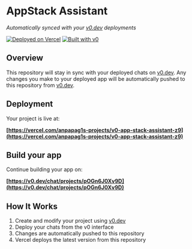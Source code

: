 # AppStack Assistant

*Automatically synced with your [v0.dev](https://v0.dev) deployments*

[![Deployed on Vercel](https://img.shields.io/badge/Deployed%20on-Vercel-black?style=for-the-badge&logo=vercel)](https://vercel.com/anpapag1s-projects/v0-app-stack-assistant-z9)
[![Built with v0](https://img.shields.io/badge/Built%20with-v0.dev-black?style=for-the-badge)](https://v0.dev/chat/projects/pOGn6J0Xv9D)

## Overview

This repository will stay in sync with your deployed chats on [v0.dev](https://v0.dev).
Any changes you make to your deployed app will be automatically pushed to this repository from [v0.dev](https://v0.dev).

## Deployment

Your project is live at:

**[https://vercel.com/anpapag1s-projects/v0-app-stack-assistant-z9](https://vercel.com/anpapag1s-projects/v0-app-stack-assistant-z9)**

## Build your app

Continue building your app on:

**[https://v0.dev/chat/projects/pOGn6J0Xv9D](https://v0.dev/chat/projects/pOGn6J0Xv9D)**

## How It Works

1. Create and modify your project using [v0.dev](https://v0.dev)
2. Deploy your chats from the v0 interface
3. Changes are automatically pushed to this repository
4. Vercel deploys the latest version from this repository
